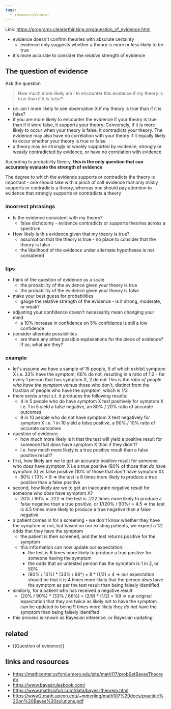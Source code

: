 ```yaml
---
tags:
  - resource/course
---
```


Link: https://programs.clearerthinking.org/question_of_evidence.html

- evidence doesn't confirm theories with absolute certainty
    * evidence only suggests whether a theory is more or less likely to be true
- it's more accurate to consider the _relative_ strength of evidence

## The question of evidence

Ask the question

> How much more likely am I to encounter this evidence if my theory is true
    than if it is false?

- i.e. am I more likely to see observation X if my theory is true than if it is
    false?
- if you are more likely to encounter the evidence if your theory is true than if
    it were false, it supports your theory. Conversely, if it is more likely to
    occur when your theory is false, it contradicts your theory. The evidence
    may also have no correlation with your theory if it equally likely to occur
    whether your theory is true or false
- a theory may be strongly or weakly supported by evidence, strongly or weakly
    contradicted by evidence, or have no correlation with evidence

According to probability theory, **this is the only question that can accurately
evaluate the strength of evidence**

The degree to which the evidence supports or contradicts the theory is important -
one should take with a pinch of salt evidence that only mildly supports or
contradicts a theory, whereas one should pay attention to evidence that strongly
supports or contradicts a theory

### incorrect phrasings

- Is the evidence consistent with my theory?
	- false dichotomy - evidence contradicts or supports theories across a spectrum
- How likely is this evidence given that my theory is true?
    - assumption that the theory is true - no place to consider that the theory is false
    - the likelihood of the evidence under alternate hypotheses is not considered

### tips

- think of the question of evidence as a scale
	- the probability of the evidence given your theory is true
	- the probability of the evidence given your theory is false
- make your best guess for probabilities
	- gauge the relative strength of the evidence - is it strong, moderate, or weak?
- adjusting your confidence doesn't necessarily mean changing your mind
	- a 10% increase in confidence on 5% confidence is still a low confidence
- consider alternate possibilities
	- are there any other possible explanations for the piece of evidence? If so, what are they?

### example

- let's assume we have a sample of 15 people, 5 of which exhibit symptom X
    i.e. 33% have the symptom, 66% do not, resulting in a ratio of 1:2 - for
    every 1 person that has symptom X, 2 do not
    This is the _ratio of people who have the symptom_ versus those who don't,
    distinct from the fraction of people who have the symptom, which is 1/3
- there exists a test s.t. it produces the following results:
    * 4 in 5 people who do have symptom X test positively for symptom X
        i.e. 1 in 5 yield a false negative, an 80% / 20% ratio of accurate
        outcomes
    * 9 in 10 people who do not have symptom X test negatively for symptom X
        i.e. 1 in 10 yield a false positive, a 90% / 10% ratio of accurate
        outcomes
- question of evidence:
    * how much more likely is it that the test will yield a positive result for
        someone that _does_ have symptom X than if they didn't?
    * i.e. how much more likely is a true positive result than a false positive
        result?
- first, how likely are we to get an accurate positive result for someone who
    _does_ have symptom X
    i.e a true positive (80% of those that _do_ have symptom X) vs
    false positive (10% of those that _don't_ have symptom X):
    * 80% / 10% = 8 => the test is 8 times more likely to produce a true positive
    than a false positive
- second, how likely are we to get an inaccurate negative result for someone
    who _does_ have symptom X?
    * 20% / 90% = .222 => the test is .222 times more likely to produce a false
    negative than a true positive, or
    1/(20% / 90%) = 4.5 => the test is 4.5 times more likely to produce a true
    negative than a false negative
- a patient comes in for a screening - we don't know whether they have the symptom
    or not, but based on our existing patients, we expect a 1:2 odds that they
    have the symptom
    - the patient is then screened, and the test returns positive for the symptom
    - this information can now update our expectation:
        * the test is 8 times more likely to produce a true positive for someone
            having the symptom
        * the odds that an untested person has the symptom is 1 in 2, or 50%
        * (80% / 10%) * (33% / 66^) = 8 * (1/2) = 4 => our expectation should be
            that it is 4 times more likely that the person _does_ have the
            symptom as per the test result than being falsely identified
- similarly, for a patient who has received a negative result:
    * (20% / 90%) * (33% / 66%) = (2/9) * (1/2) = 1/9 => our original expectation
        that they are twice as likely _not_ to have the symptom can be updated to
        being 9 times more likely they _do not_ have the symptom than being
        falsely identified
- this process is known as Bayesian inference, or Bayesian updating

## related

- [[Question of evidence]]


## links and resources

- https://mathcenter.oxford.emory.edu/site/math117/probSetBayesTheorem/
- https://www.bayesrulesbook.com/
- https://www.mathsisfun.com/data/bayes-theorem.html
- https://www2.math.upenn.edu/~mmerling/math107%20docs/practice%20on%20Bayes%20solutions.pdf












